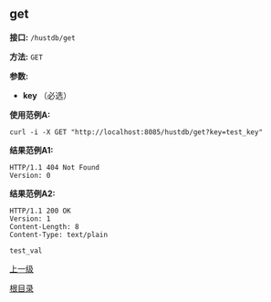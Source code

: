 ## get ##

**接口:** `/hustdb/get`

**方法:** `GET`

**参数:** 

*  **key** （必选）

**使用范例A:**

    curl -i -X GET "http://localhost:8085/hustdb/get?key=test_key"

**结果范例A1:**

	HTTP/1.1 404 Not Found
	Version: 0

**结果范例A2:**

	HTTP/1.1 200 OK
	Version: 1
	Content-Length: 8
	Content-Type: text/plain

	test_val

[上一级](../hustdb.md)

[根目录](../../../index.md)